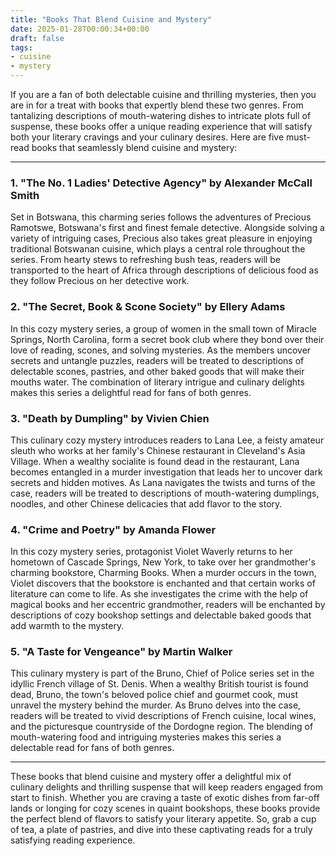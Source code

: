 ```yaml
---
title: "Books That Blend Cuisine and Mystery"
date: 2025-01-28T00:00:34+00:00
draft: false
tags: 
- cuisine
- mystery
---
```


If you are a fan of both delectable cuisine and thrilling mysteries, then you are in for a treat with books that expertly blend these two genres. From tantalizing descriptions of mouth-watering dishes to intricate plots full of suspense, these books offer a unique reading experience that will satisfy both your literary cravings and your culinary desires. Here are five must-read books that seamlessly blend cuisine and mystery:

---

### 1. "The No. 1 Ladies' Detective Agency" by Alexander McCall Smith

Set in Botswana, this charming series follows the adventures of Precious Ramotswe, Botswana's first and finest female detective. Alongside solving a variety of intriguing cases, Precious also takes great pleasure in enjoying traditional Botswanan cuisine, which plays a central role throughout the series. From hearty stews to refreshing bush teas, readers will be transported to the heart of Africa through descriptions of delicious food as they follow Precious on her detective work.

### 2. "The Secret, Book & Scone Society" by Ellery Adams

In this cozy mystery series, a group of women in the small town of Miracle Springs, North Carolina, form a secret book club where they bond over their love of reading, scones, and solving mysteries. As the members uncover secrets and untangle puzzles, readers will be treated to descriptions of delectable scones, pastries, and other baked goods that will make their mouths water. The combination of literary intrigue and culinary delights makes this series a delightful read for fans of both genres.

### 3. "Death by Dumpling" by Vivien Chien

This culinary cozy mystery introduces readers to Lana Lee, a feisty amateur sleuth who works at her family's Chinese restaurant in Cleveland's Asia Village. When a wealthy socialite is found dead in the restaurant, Lana becomes entangled in a murder investigation that leads her to uncover dark secrets and hidden motives. As Lana navigates the twists and turns of the case, readers will be treated to descriptions of mouth-watering dumplings, noodles, and other Chinese delicacies that add flavor to the story.

### 4. "Crime and Poetry" by Amanda Flower

In this cozy mystery series, protagonist Violet Waverly returns to her hometown of Cascade Springs, New York, to take over her grandmother's charming bookstore, Charming Books. When a murder occurs in the town, Violet discovers that the bookstore is enchanted and that certain works of literature can come to life. As she investigates the crime with the help of magical books and her eccentric grandmother, readers will be enchanted by descriptions of cozy bookshop settings and delectable baked goods that add warmth to the mystery.

### 5. "A Taste for Vengeance" by Martin Walker

This culinary mystery is part of the Bruno, Chief of Police series set in the idyllic French village of St. Denis. When a wealthy British tourist is found dead, Bruno, the town's beloved police chief and gourmet cook, must unravel the mystery behind the murder. As Bruno delves into the case, readers will be treated to vivid descriptions of French cuisine, local wines, and the picturesque countryside of the Dordogne region. The blending of mouth-watering food and intriguing mysteries makes this series a delectable read for fans of both genres.

---

These books that blend cuisine and mystery offer a delightful mix of culinary delights and thrilling suspense that will keep readers engaged from start to finish. Whether you are craving a taste of exotic dishes from far-off lands or longing for cozy scenes in quaint bookshops, these books provide the perfect blend of flavors to satisfy your literary appetite. So, grab a cup of tea, a plate of pastries, and dive into these captivating reads for a truly satisfying reading experience.